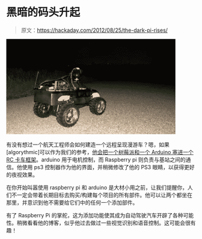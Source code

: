 # 黑暗的码头升起

> 原文：<https://hackaday.com/2012/08/25/the-dark-pi-rises/>

[![](img/00e009592cb4ecb04ea3af1a9bbde42b.png "IMAG0632small")](http://hackaday.com/wp-content/uploads/2012/08/imag0632small.jpg)

有没有想过一个航天工程师会如何建造一个远程呈现漫游车？嗯，如果[algorythmic]可以作为我们的参考，[他会把一个树莓派和一个 Arduino 塞进一个 RC 卡车框架](http://www.aonsquared.co.uk/the_dark_pi_rises)。arduino 用于电机控制，而 Raspberry pi 则负责与基站之间的通信。他使用 ps3 控制器作为他的界面，并稍微修改了他的 PS3 眼睛，以获得更好的夜视效果。

在你开始叫嚣使用 raspberry pi 和 arduino 是大材小用之前，让我们提醒你，人们不一定会带着长期目标去购买/构建每个项目的所有部件。他可以让两个都坐在那里，并意识到他不需要给它们中的任何一个添加部件。

有了 Raspberry Pi 的掌舵，这为添加功能使其成为自动驾驶汽车开辟了各种可能性。稍微看看他的博客，似乎他过去做过一些视觉识别和语音控制。这可能会很有趣！